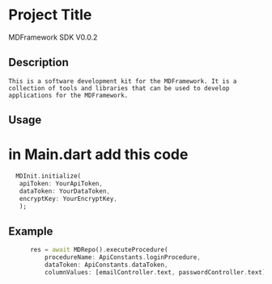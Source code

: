     
  # Project Title
  MDFramework SDK V0.0.2
  ## Description
    This is a software development kit for the MDFramework. It is a collection of tools and libraries that can be used to develop applications for the MDFramework.
  ## Usage 
# in Main.dart add this code
<?code-excerpt "readme_excerpts.dart (Example)"?>
   ```dart
     MDInit.initialize(
      apiToken: YourApiToken,
      dataToken: YourDataToken,
      encryptKey: YourEncryptKey,
      );
   ```



## Example 


```dart
      res = await MDRepo().executeProcedure(
          procedureName: ApiConstants.loginProcedure,
          dataToken: ApiConstants.dataToken,
          columnValues: [emailController.text, passwordController.text]);
  ```
 